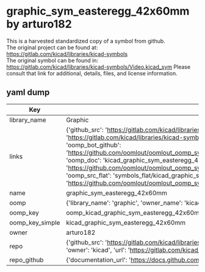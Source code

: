 # graphic_sym_easteregg_42x60mm by arturo182  
This is a harvested standardized copy of a symbol from github.  
The original project can be found at:  
https://gitlab.com/kicad/libraries/kicad-symbols  
The original symbol can be found in:
https://gitlab.com/kicad/libraries/kicad-symbols/Video.kicad_sym
Please consult that link for additional, details, files, and license information.  
## yaml dump  
| Key | Value |  
| --- | --- |  
| library_name | Graphic |  
| links | {'github_src': 'https://gitlab.com/kicad/libraries/kicad-symbols/Video.kicad_sym', 'github_src_repo': 'https://gitlab.com/kicad/libraries/kicad-symbols', 'oomp_bot': 'kicad_graphic_sym_easteregg_42x60mm/working', 'oomp_bot_github': 'https://github.com/oomlout/oomlout_oomp_symbol_bot/tree/main/kicad_graphic_sym_easteregg_42x60mm/working', 'oomp_doc': 'kicad_graphic_sym_easteregg_42x60mm/working', 'oomp_doc_github': 'https://github.com/oomlout/oomlout_oomp_symbol_doc/tree/main/kicad_graphic_sym_easteregg_42x60mm/working', 'oomp_src_flat': 'symbols_flat/kicad_graphic_sym_easteregg_42x60mm/working', 'oomp_src_flat_github': 'https://github.com/oomlout/oomlout_oomp_symbol_src/tree/main/kicad_graphic_sym_easteregg_42x60mm/working'} |  
| name | graphic_sym_easteregg_42x60mm |  
| oomp | {'library_name': 'graphic', 'owner_name': 'kicad', 'symbol_name': 'graphic_sym_easteregg_42x60mm'} |  
| oomp_key | oomp_kicad_graphic_sym_easteregg_42x60mm |  
| oomp_key_simple | kicad_graphic_sym_easteregg_42x60mm |  
| owner | arturo182 |  
| repo | {'github_src': 'https://gitlab.com/kicad/libraries/kicad-symbols/Video.kicad_sym', 'name': 'libraries/kicad-symbols', 'owner': 'kicad', 'url': 'https://gitlab.com/kicad/libraries/kicad-symbols'} |  
| repo_github | {'documentation_url': 'https://docs.github.com/rest/repos/repos#get-a-repository', 'message': 'Not Found'} |  

